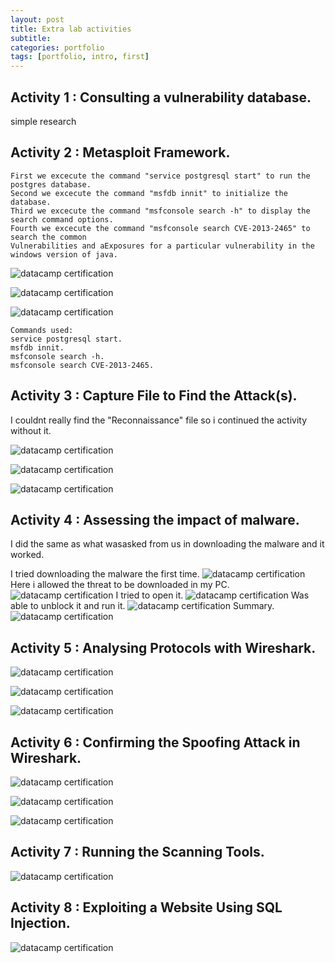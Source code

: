 ```yaml
---
layout: post
title: Extra lab activities
subtitle: 
categories: portfolio
tags: [portfolio, intro, first]
---
```


## Activity 1 : Consulting a vulnerability database.
simple research
## Activity 2 : Metasploit Framework.
```
First we excecute the command "service postgresql start" to run the postgres database.
Second we excecute the command "msfdb innit" to initialize the database.
Third we excecute the command "msfconsole search -h" to display the search command options.
Fourth we excecute the command "msfconsole search CVE-2013-2465" to search the common 
Vulnerabilities and aExposures for a particular vulnerability in the windows version of java.
```
![datacamp certification](/assets/images/banners/lab-activities/2.0.png)

![datacamp certification](/assets/images/banners/lab-activities/2.1.png)

![datacamp certification](/assets/images/banners/lab-activities/2.3.png)
```
Commands used:
service postgresql start.
msfdb innit.
msfconsole search -h.
msfconsole search CVE-2013-2465.
```
## Activity 3 : Capture File to Find the Attack(s).
I couldnt really find the "Reconnaissance" file so i continued the activity without it.

![datacamp certification](/assets/images/banners/lab-activities/3.0.png)

![datacamp certification](/assets/images/banners/lab-activities/3.1.png)

![datacamp certification](/assets/images/banners/lab-activities/3.2.png)

## Activity 4 : Assessing the impact of malware.
I did the same as what wasasked from us in downloading the malware and it worked.

I tried downloading the malware the first time.
![datacamp certification](/assets/images/banners/lab-activities/4.0.png)
Here i allowed the threat to be downloaded in my PC.
![datacamp certification](/assets/images/banners/lab-activities/4.1.png)
I tried to open it.
![datacamp certification](/assets/images/banners/lab-activities/4.2.png)
Was able to unblock it and run it.
![datacamp certification](/assets/images/banners/lab-activities/4.3.png)
Summary.
![datacamp certification](/assets/images/banners/lab-activities/4.4.png)

## Activity 5 : Analysing Protocols with Wireshark.

![datacamp certification](/assets/images/banners/lab-activities/5.0.png)

![datacamp certification](/assets/images/banners/lab-activities/5.1.png)

![datacamp certification](/assets/images/banners/lab-activities/5.2.png)

## Activity 6 : Confirming the Spoofing Attack in Wireshark.

![datacamp certification](/assets/images/banners/lab-activities/6.0.png)

![datacamp certification](/assets/images/banners/lab-activities/6.1.png)

![datacamp certification](/assets/images/banners/lab-activities/6.2.png)

## Activity 7 : Running the Scanning Tools.

![datacamp certification](/assets/images/banners/lab-activities/7.0.png)

## Activity 8 : Exploiting a Website Using SQL Injection.

![datacamp certification](/assets/images/banners/lab-activities/8.0.png)

